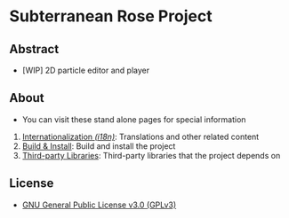 # Subterranean Rose Project
## Abstract
- \[WIP\] 2D particle editor and player

## About
- You can visit these stand alone pages for special information
1. [Internationalization *(i18n)*](./i18n.md): Translations and other related content
2. [Build & Install](./build.md): Build and install the project
3. [Third-party Libraries](./3rd.md): Third-party libraries that the project depends on

## License
- [GNU General Public License v3.0 (GPLv3)](../../LICENSE)
